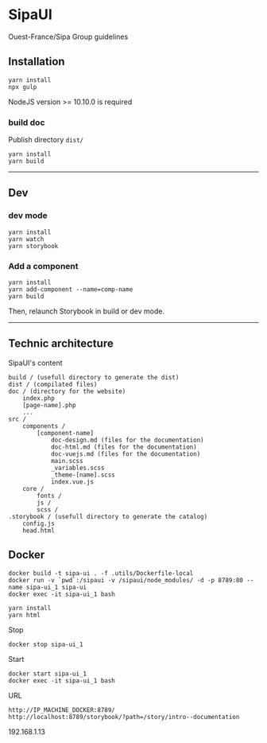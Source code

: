 # SipaUI
Ouest-France/Sipa Group guidelines

## Installation

```
yarn install
npx gulp
```

NodeJS version >= 10.10.0 is required

### build doc

Publish directory `dist/`

```
yarn install
yarn build
```

---

## Dev

### dev mode

```
yarn install
yarn watch
yarn storybook
```

### Add a component

```
yarn install
yarn add-component --name=comp-name
yarn build
```
Then, relaunch Storybook in build or dev mode.

---

## Technic architecture

SipaUI's content

```
build / (usefull directory to generate the dist)
dist / (compilated files)
doc / (directory for the website)
    index.php
    [page-name].php
    ...
src /
    components /
        [component-name]
            doc-design.md (files for the documentation)
            doc-html.md (files for the documentation)
            doc-vuejs.md (files for the documentation)
            main.scss
            _variables.scss
            _theme-[name].scss
            index.vue.js
    core /
        fonts /
        js /
        scss /
.storybook / (usefull directory to generate the catalog)
    config.js
    head.html
```

## Docker

```
docker build -t sipa-ui . -f .utils/Dockerfile-local
docker run -v `pwd`:/sipaui -v /sipaui/node_modules/ -d -p 8789:80 --name sipa-ui_1 sipa-ui
docker exec -it sipa-ui_1 bash

yarn install
yarn html
```

Stop

```
docker stop sipa-ui_1
```

Start

```
docker start sipa-ui_1
docker exec -it sipa-ui_1 bash
```

URL

```
http://IP_MACHINE_DOCKER:8789/
http://localhost:8789/storybook/?path=/story/intro--documentation
```
192.168.1.13
